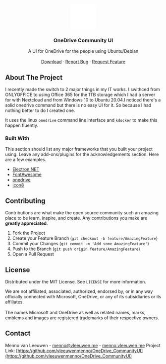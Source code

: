 <!--
*** Thanks for checking out this README Template. If you have a suggestion that would
*** make this better, please fork the repo and create a pull request or simply open
*** an issue with the tag "enhancement".
*** Thanks again! Now go create something AMAZING! :D
-->





<!-- PROJECT SHIELDS -->
<!--
*** I'm using markdown "reference style" links for readability.
*** Reference links are enclosed in brackets [ ] instead of parentheses ( ).
*** See the bottom of this document for the declaration of the reference variables
*** for contributors-url, forks-url, etc. This is an optional, concise syntax you may use.
*** https://www.markdownguide.org/basic-syntax/#reference-style-links
-->
<!-- PROJECT LOGO -->
<br />
<p align="center">
  <a href="https://github.com/vleeuwenmenno/OneDrive_CommunityUI">
    <img src="wwwroot/img/light/cloud.png" alt="Logo" width="80" height="80">
  </a>

  <h3 align="center">OneDrive Community UI</h3>

  <p align="center">
    A UI for OneDrive for the people using Ubuntu/Debian
    <br />
    <br />
    <a href="https://github.com/vleeuwenmenno/OneDrive_CommunityUI/releases">Download</a>
    ·
    <a href="https://github.com/vleeuwenmenno/OneDrive_CommunityUI/issues">Report Bug</a>
    ·
    <a href="https://github.com/vleeuwenmenno/OneDrive_CommunityUI/issues">Request Feature</a>
  </p>
</p>


<!-- ABOUT THE PROJECT -->
## About The Project



I recently made the switch to 2 major things in my IT works. I swithced from ONLYOFFICE to using Office 365 for the 1TB storage which I had a server for with Nextcloud and from Windows 10 to Ubuntu 20.04.I noticed there's a solid onedrive command but there is no easy UI for it. So because I had nothing better to do I created one.

It uses the linux `onedrive` command line interface and `kdocker` to make this happen fluently.

### Built With
This section should list any major frameworks that you built your project using. Leave any add-ons/plugins for the acknowledgements section. Here are a few examples.
* [Electron.NET](https://github.com/ElectronNET/Electron.NET)
* [FontAwesome](https://fontawesome.com/)
* [onedrive](https://github.com/skilion/onedrive)
* [icon8](https://icons8.com)


<!-- CONTRIBUTING -->
## Contributing

Contributions are what make the open source community such an amazing place to be learn, inspire, and create. Any contributions you make are **greatly appreciated**.

1. Fork the Project
2. Create your Feature Branch (`git checkout -b feature/AmazingFeature`)
3. Commit your Changes (`git commit -m 'Add some AmazingFeature'`)
4. Push to the Branch (`git push origin feature/AmazingFeature`)
5. Open a Pull Request


<!-- LICENSE -->
## License

Distributed under the MIT License. See `LICENSE` for more information.

We are not affiliated, associated, authorized, endorsed by, or in any way officially connected with Microsoft, OneDrive, or any of its subsidiaries or its affiliates.<br /><br />The names Microsoft and OneDrive as well as related names, marks, emblems and images are registered trademarks of their respective owners.

<!-- CONTACT -->
## Contact

Menno van Leeuwen - menno@vleeuwen.me - [menno.vleeuwen.me](https://menno.vleeuwen.me)
Project Link: [https://github.com/vleeuwenmenno/OneDrive_CommunityUI](https://github.com/vleeuwenmenno/OneDrive_CommunityUI)
